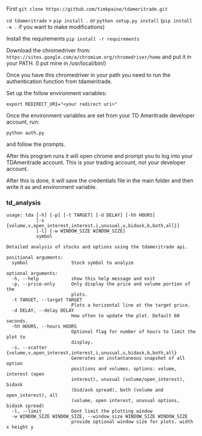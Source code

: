 First `git clone https://github.com/timkpaine/tdameritrade.git`

`cd tdameritrade` > `pip install .` or `python setup.py install`
(`pip install -e .` if you want to make modifications)

Install the requirements
`pip install -r requirements`

Download the chromedriver from:
`https://sites.google.com/a/chromium.org/chromedriver/home`
and put it in your PATH. (I put mine in /usr/local/bin/)

Once you have this chromedriver in your path you need to run the authentication function from tdameritrade.

Set up the follow environment variables:
```export TDAMERITRADE_CLIENT_ID="<your client id>"
export REDIRECT_URI="<your redirect uri>"
```

Once the environment variables are set from your TD Ameritrade developer account, run:
```
python auth.py
```
and follow the prompts.

After this program runs it will open chrome and prompt you to log into your TDAmeritrade account.
This is your trading account, not your developer account.

After this is done, it will save the credentials file in the main folder and then write it as
and environment variable.

### td_analysis
```
usage: tda [-h] [-p] [-t TARGET] [-d DELAY] [-hh HOURS]
           [-s {volume,v,open_interest,interest,i,unusual,u,bidask,b,both,all}]
           [-l] [-w WINDOW_SIZE WINDOW_SIZE]
           symbol

Detailed analysis of stocks and options using the tdameritrade api.

positional arguments:
  symbol                Stock symbol to analyze

optional arguments:
  -h, --help            show this help message and exit
  -p, --price-only      Only display the price and volume portion of the
                        plots.
  -t TARGET, --target TARGET
                        Plots a horizontal line at the target price.
  -d DELAY, --delay DELAY
                        How often to update the plot. Default 60 seconds.
  -hh HOURS, --hours HOURS
                        Optional flag for number of hours to limit the plot to
                        display.
  -s, --scatter {volume,v,open_interest,interest,i,unusual,u,bidask,b,both,all}
                        Generates an instantaneous snapshot of all option
                        positions and volumes, options: volume, interest (open
                        interest), unusual (volume/open_interest), bidask
                        (bid/ask spread), both (volume and open_interest), all
                        (volume, open interest, unusual options, bidask spread)
  -l, --limit           Dont limit the plotting window
  -w WINDOW_SIZE WINDOW_SIZE, --window_size WINDOW_SIZE WINDOW_SIZE
                        provide optional window size for plots. width x height y
  ```
